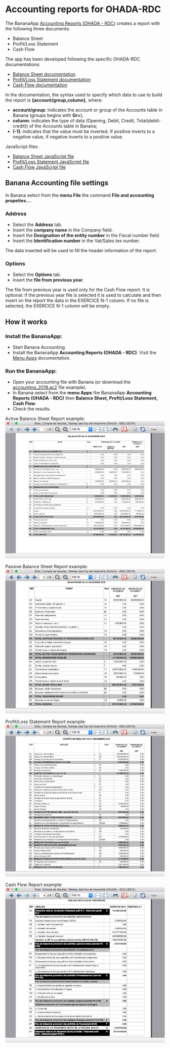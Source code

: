 # Accounting reports for OHADA-RDC

The BananaApp [Accounting Reports (OHADA - RDC)](https://www.banana.ch/apps/fr/node/9093) creates a report with the following three documents:
* Balance Sheet
* Profit/Loss Statement
* Cash Flow

The app has been developed following the specific OHADA-RDC documentations:
* [Balance Sheet documentation](https://github.com/BananaAccounting/Africa/blob/master/RDC/balancesheet/balancesheet_documentation.pdf)
* [Profit/Loss Statement documentation](https://github.com/BananaAccounting/Africa/blob/master/RDC/profitlossstatement/profitlosstatement_documentation.pdf)
* [Cash Flow documentation](https://github.com/BananaAccounting/Africa/blob/master/RDC/cashflow/cashflow_documentation.pdf)

In the documentation, the syntax used to specify which data to use to build the report is **{account/group,column}**, where:
* **account/group**: indicates the account or group of the Accounts table in Banana (groups begins with **Gr=**);
* **column**: indicates the type of data (Opening, Debit, Credit, Total(debit-credit)) of the Accounts table in Banana;
* **(-1)**: indicates that the value must be inverted. If positive inverts to a negative value, if negative inverts to a positive value.

JavaScript files:
* [Balance Sheet JavaScript file](https://raw.githubusercontent.com/BananaAccounting/Africa/master/RDC/balancesheet/ch.banana.africa.balancesheetrdc.js)
* [Profit/Loss Statement JavaScript file](https://raw.githubusercontent.com/BananaAccounting/Africa/master/RDC/profitlossstatement/ch.banana.africa.profitlossstatementrdc.js)
* [Cash Flow JavaScript file](https://raw.githubusercontent.com/BananaAccounting/Africa/master/RDC/cashflow/ch.banana.africa.cashflowrdc.js)


## Banana Accounting file settings
In Banana select from the **menu File** the command **File and accounting propeties...**.
### Address
* Select the **Address** tab.
* Insert the **company name** in the Company field.
* Insert the **Designation of the entity number** in the Fiscal number field.
* Insert the **Identification number** in the Vat/Sales tex number.

The data inserted will be used to fill the header information of the report.

### Options
* Select the **Options** tab.
* Insert the **file from previous year**. 

The file from previous year is used only for the Cash Flow report.
It is optional: if the previous year file is selected it is used to calculate and then insert on the report the data in the EXERCICE N-1 column. If no file is selected, the EXERCICE N-1 column will be empty.


## How it works

### Install the BananaApp:
* Start Banana Accounting.
* Install the BananaApp **Accounting Reports (OHADA - RDC)**. Visit the [Menu Apps](https://www.banana.ch/doc9/en/node/4727) documentation.

### Run the BananaApp:
* Open your accounting file with Banana (or download the [accounting_2018.ac2](https://github.com/BananaAccounting/Africa/raw/master/RDC/cashflow/accounting_2018.ac2) file example).
* In Banana select from the **menu Apps** the BananaApp **Accounting Reports (OHADA - RDC)** then **Balance Sheet, Profit/Loss Statement, Cash Flow**.
* Check the results.

Active Balance Sheet Report example:
![Active Balance Sheet Report Example](https://raw.githubusercontent.com/BananaAccounting/Africa/master/RDC/balancesheet/images/balancesheet_active_report.png)

Passive Balance Sheet Report example:
![Passive Balance Sheet Report Example](https://raw.githubusercontent.com/BananaAccounting/Africa/master/RDC/balancesheet/images/balancesheet_passive_report.png)

Profit/Loss Statement Report example:
![Profit/Loss Statement Report Example](https://raw.githubusercontent.com/BananaAccounting/Africa/master/RDC/profitlossstatement/images/profitlossstatement_report.png)

Cash Flow Report example:
![Cash Flow Report Example](https://raw.githubusercontent.com/BananaAccounting/Africa/master/RDC/cashflow/images/banana_report.png)
